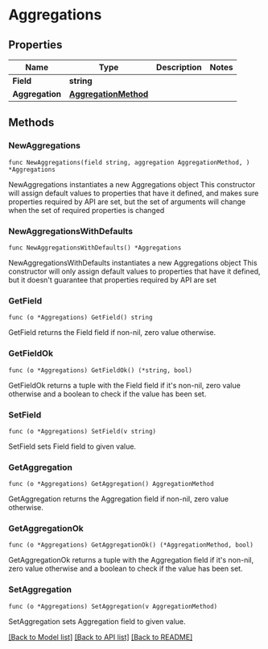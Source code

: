 # Aggregations

## Properties

Name | Type | Description | Notes
------------ | ------------- | ------------- | -------------
**Field** | **string** |  | 
**Aggregation** | [**AggregationMethod**](AggregationMethod.md) |  | 

## Methods

### NewAggregations

`func NewAggregations(field string, aggregation AggregationMethod, ) *Aggregations`

NewAggregations instantiates a new Aggregations object
This constructor will assign default values to properties that have it defined,
and makes sure properties required by API are set, but the set of arguments
will change when the set of required properties is changed

### NewAggregationsWithDefaults

`func NewAggregationsWithDefaults() *Aggregations`

NewAggregationsWithDefaults instantiates a new Aggregations object
This constructor will only assign default values to properties that have it defined,
but it doesn't guarantee that properties required by API are set

### GetField

`func (o *Aggregations) GetField() string`

GetField returns the Field field if non-nil, zero value otherwise.

### GetFieldOk

`func (o *Aggregations) GetFieldOk() (*string, bool)`

GetFieldOk returns a tuple with the Field field if it's non-nil, zero value otherwise
and a boolean to check if the value has been set.

### SetField

`func (o *Aggregations) SetField(v string)`

SetField sets Field field to given value.


### GetAggregation

`func (o *Aggregations) GetAggregation() AggregationMethod`

GetAggregation returns the Aggregation field if non-nil, zero value otherwise.

### GetAggregationOk

`func (o *Aggregations) GetAggregationOk() (*AggregationMethod, bool)`

GetAggregationOk returns a tuple with the Aggregation field if it's non-nil, zero value otherwise
and a boolean to check if the value has been set.

### SetAggregation

`func (o *Aggregations) SetAggregation(v AggregationMethod)`

SetAggregation sets Aggregation field to given value.



[[Back to Model list]](../README.md#documentation-for-models) [[Back to API list]](../README.md#documentation-for-api-endpoints) [[Back to README]](../README.md)


